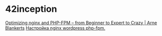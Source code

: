 # 42inception

[Optimizing nginx and PHP-FPM – from Beginner to Expert to Crazy | Arne Blankerts](https://www.youtube.com/watch?v=VtKTOZFfoug)
[Настройка nginx wordpress php-fpm.](https://www.youtube.com/watch?v=VF3VvP9v0Y8)
